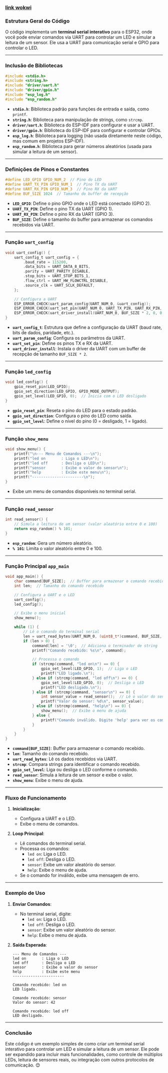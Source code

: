### [link wokwi](https://wokwi.com/projects/423714284044018689)

### **Estrutura Geral do Código**

O código implementa um **terminal serial interativo** para o ESP32, onde você pode enviar comandos via UART para controlar um LED e simular a leitura de um sensor. Ele usa a UART para comunicação serial e GPIO para controlar o LED.

---

### **Inclusão de Bibliotecas**

```c
#include <stdio.h>
#include <string.h>
#include "driver/uart.h"
#include "driver/gpio.h"
#include "esp_log.h"
#include "esp_random.h"
```

- **`stdio.h`**: Biblioteca padrão para funções de entrada e saída, como `printf`.
- **`string.h`**: Biblioteca para manipulação de strings, como `strcmp`.
- **`driver/uart.h`**: Biblioteca do ESP-IDF para configurar e usar a UART.
- **`driver/gpio.h`**: Biblioteca do ESP-IDF para configurar e controlar GPIOs.
- **`esp_log.h`**: Biblioteca para logging (não usada diretamente neste código, mas comum em projetos ESP-IDF).
- **`esp_random.h`**: Biblioteca para gerar números aleatórios (usada para simular a leitura de um sensor).

---

### **Definições de Pinos e Constantes**

```c
#define LED_GPIO GPIO_NUM_2  // Pino do LED
#define UART_TX_PIN GPIO_NUM_1  // Pino TX da UART
#define UART_RX_PIN GPIO_NUM_3  // Pino RX da UART
#define BUF_SIZE 1024  // Tamanho do buffer de recepção
```

- **`LED_GPIO`**: Define o pino GPIO onde o LED está conectado (GPIO 2).
- **`UART_TX_PIN`**: Define o pino TX da UART (GPIO 1).
- **`UART_RX_PIN`**: Define o pino RX da UART (GPIO 3).
- **`BUF_SIZE`**: Define o tamanho do buffer para armazenar os comandos recebidos via UART.

---

### **Função `uart_config`**

```c
void uart_config() {
    uart_config_t uart_config = {
        .baud_rate = 115200,
        .data_bits = UART_DATA_8_BITS,
        .parity = UART_PARITY_DISABLE,
        .stop_bits = UART_STOP_BITS_1,
        .flow_ctrl = UART_HW_FLOWCTRL_DISABLE,
        .source_clk = UART_SCLK_DEFAULT,
    };

    // Configura a UART
    ESP_ERROR_CHECK(uart_param_config(UART_NUM_0, &uart_config));
    ESP_ERROR_CHECK(uart_set_pin(UART_NUM_0, UART_TX_PIN, UART_RX_PIN, UART_PIN_NO_CHANGE, UART_PIN_NO_CHANGE));
    ESP_ERROR_CHECK(uart_driver_install(UART_NUM_0, BUF_SIZE * 2, 0, 0, NULL, 0));
}
```

- **`uart_config_t`**: Estrutura que define a configuração da UART (baud rate, bits de dados, paridade, etc.).
- **`uart_param_config`**: Configura os parâmetros da UART.
- **`uart_set_pin`**: Define os pinos TX e RX da UART.
- **`uart_driver_install`**: Instala o driver da UART com um buffer de recepção de tamanho `BUF_SIZE * 2`.

---

### **Função `led_config`**

```c
void led_config() {
    gpio_reset_pin(LED_GPIO);
    gpio_set_direction(LED_GPIO, GPIO_MODE_OUTPUT);
    gpio_set_level(LED_GPIO, 0);  // Inicia com o LED desligado
}
```

- **`gpio_reset_pin`**: Reseta o pino do LED para o estado padrão.
- **`gpio_set_direction`**: Configura o pino do LED como saída.
- **`gpio_set_level`**: Define o nível do pino (0 = desligado, 1 = ligado).

---

### **Função `show_menu`**

```c
void show_menu() {
    printf("\n--- Menu de Comandos ---\n");
    printf("led on       : Liga o LED\n");
    printf("led off      : Desliga o LED\n");
    printf("sensor       : Exibe o valor do sensor\n");
    printf("help         : Exibe este menu\n");
    printf("-----------------------\n");
}
```

- Exibe um menu de comandos disponíveis no terminal serial.

---

### **Função `read_sensor`**

```c
int read_sensor() {
    // Simula a leitura de um sensor (valor aleatório entre 0 e 100)
    return esp_random() % 101;
}
```

- **`esp_random`**: Gera um número aleatório.
- **`% 101`**: Limita o valor aleatório entre 0 e 100.

---

### **Função Principal `app_main`**

```c
void app_main() {
    char command[BUF_SIZE];  // Buffer para armazenar o comando recebido
    int len;  // Tamanho do comando recebido

    // Configura a UART e o LED
    uart_config();
    led_config();

    // Exibe o menu inicial
    show_menu();

    while (1) {
        // Lê o comando do terminal serial
        len = uart_read_bytes(UART_NUM_0, (uint8_t*)command, BUF_SIZE, 20 / portTICK_PERIOD_MS);
        if (len > 0) {
            command[len] = '\0';  // Adiciona o terminador de string
            printf("Comando recebido: %s\n", command);

            // Processa o comando
            if (strcmp(command, "led on\n") == 0) {
                gpio_set_level(LED_GPIO, 1);  // Liga o LED
                printf("LED ligado.\n");
            } else if (strcmp(command, "led off\n") == 0) {
                gpio_set_level(LED_GPIO, 0);  // Desliga o LED
                printf("LED desligado.\n");
            } else if (strcmp(command, "sensor\n") == 0) {
                int sensor_value = read_sensor();  // Lê o valor do sensor
                printf("Valor do sensor: %d\n", sensor_value);
            } else if (strcmp(command, "help\n") == 0) {
                show_menu();  // Exibe o menu de ajuda
            } else {
                printf("Comando inválido. Digite 'help' para ver os comandos disponíveis.\n");
            }
        }
    }
}
```

- **`command[BUF_SIZE]`**: Buffer para armazenar o comando recebido.
- **`len`**: Tamanho do comando recebido.
- **`uart_read_bytes`**: Lê os dados recebidos via UART.
- **`strcmp`**: Compara strings para identificar o comando recebido.
- **`gpio_set_level`**: Liga ou desliga o LED conforme o comando.
- **`read_sensor`**: Simula a leitura de um sensor e exibe o valor.
- **`show_menu`**: Exibe o menu de ajuda.

---

### **Fluxo de Funcionamento**

1. **Inicialização**:
   - Configura a UART e o LED.
   - Exibe o menu de comandos.

2. **Loop Principal**:
   - Lê comandos do terminal serial.
   - Processa os comandos:
     - `led on`: Liga o LED.
     - `led off`: Desliga o LED.
     - `sensor`: Exibe um valor aleatório do sensor.
     - `help`: Exibe o menu de ajuda.
   - Se o comando for inválido, exibe uma mensagem de erro.

---

### **Exemplo de Uso**

1. **Enviar Comandos**:
   - No terminal serial, digite:
     - `led on`: Liga o LED.
     - `led off`: Desliga o LED.
     - `sensor`: Exibe um valor aleatório do sensor.
     - `help`: Exibe o menu de ajuda.

2. **Saída Esperada**:
   ```
   --- Menu de Comandos ---
   led on       : Liga o LED
   led off      : Desliga o LED
   sensor       : Exibe o valor do sensor
   help         : Exibe este menu
   -----------------------

   Comando recebido: led on
   LED ligado.

   Comando recebido: sensor
   Valor do sensor: 42

   Comando recebido: led off
   LED desligado.
   ```

---

### **Conclusão**

Este código é um exemplo simples de como criar um terminal serial interativo para controlar um LED e simular a leitura de um sensor. Ele pode ser expandido para incluir mais funcionalidades, como controle de múltiplos LEDs, leitura de sensores reais, ou integração com outros protocolos de comunicação. 😊